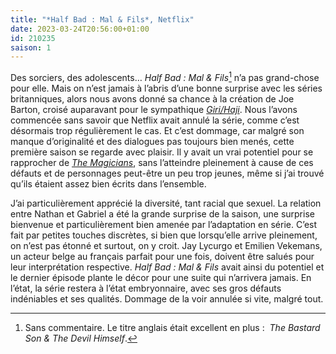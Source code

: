 ```yaml
---
title: "*Half Bad : Mal & Fils*, Netflix"
date: 2023-03-24T20:56:00+01:00
id: 210235 
saison: 1
---
```


Des sorciers, des adolescents… *Half Bad : Mal & Fils*[^1] n’a pas grand-chose pour elle. Mais on n’est jamais à l’abris d’une bonne surprise avec les séries britanniques, alors nous avons donné sa chance à la création de Joe Barton, croisé auparavant pour le sympathique *[Giri/Haji](https://voiretmanger.fr/giri-haji-barton-bbc/)*. Nous l’avons commencée sans savoir que Netflix avait annulé la série, comme c’est désormais trop régulièrement le cas. Et c’est dommage, car malgré son manque d’originalité et des dialogues pas toujours bien menés, cette première saison se regarde avec plaisir. Il y avait un vrai potentiel pour se rapprocher de [*The Magicians*](https://voiretmanger.fr/magicians-gamble-mcnamara-syfy/), sans l’atteindre pleinement à cause de ces défauts et de personnages peut-être un peu trop jeunes, même si j’ai trouvé qu’ils étaient assez bien écrits dans l’ensemble. 

J’ai particulièrement apprécié la diversité, tant racial que sexuel. La relation entre Nathan et Gabriel a été la grande surprise de la saison, une surprise bienvenue et particulièrement bien amenée par l’adaptation en série. C’est fait par petites touches discrètes, si bien que lorsqu’elle arrive pleinement, on n’est pas étonné et surtout, on y croit. Jay Lycurgo et Emilien Vekemans, un acteur belge au français parfait pour une fois, doivent être salués pour leur interprétation respective. *Half Bad : Mal & Fils* avait ainsi du potentiel et le dernier épisode plante le décor pour une suite qui n’arrivera jamais. En l’état, la série restera à l’état embryonnaire, avec ses gros défauts indéniables et ses qualités. Dommage de la voir annulée si vite, malgré tout.

[^1]: Sans commentaire. Le titre anglais était excellent en plus : *‌ The Bastard Son & The Devil Himself*.